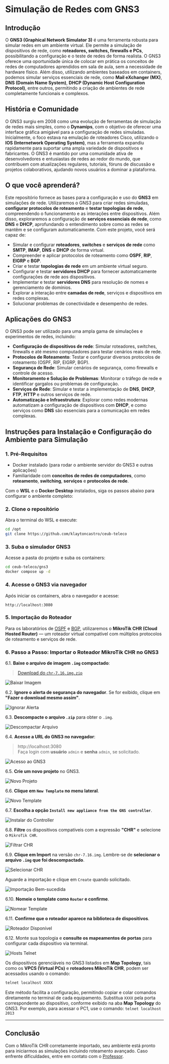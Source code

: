 <!--
https://www.linkedin.com/pulse/ixbr-atinge-40-tbps-e-convida-%C3%A0-reflex%C3%A3o-sobre-o-futuro-moreiras-nv8hf/?trackingId=5yKB%2FpNbemoXUIh%2BgYU3dQ%3D%3D
-->

# Simulação de Redes com GNS3

## Introdução

O **GNS3 (Graphical Network Simulator 3)** é uma ferramenta robusta para simular redes em um ambiente virtual. Ele permite a simulação de dispositivos de rede, como **roteadores, switches, firewalls e PCs**, possibilitando a configuração e o teste de redes de forma realista. O GNS3 oferece uma oportunidade única de colocar em prática os conceitos de redes de computadores aprendidos em sala de aula, sem a necessidade de hardware físico. Além disso, utilizando ambientes baseados em containers, podemos simular serviços essenciais de rede, como **Mail eXchanger (MX)**, **DNS (Domain Name System)**, **DHCP (Dynamic Host Configuration Protocol)**, entre outros, permitindo a criação de ambientes de rede completamente funcionais e complexos.

## História e Comunidade

O GNS3 surgiu em 2008 como uma evolução de ferramentas de simulação de redes mais simples, como o **Dynamips**, com o objetivo de oferecer uma interface gráfica amigável para a configuração de redes simuladas. Inicialmente, o foco estava na emulação de roteadores Cisco, utilizando o **IOS (Internetwork Operating System)**, mas a ferramenta expandiu rapidamente para suportar uma ampla variedade de dispositivos e fabricantes. O GNS3 é mantido por uma comunidade ativa de desenvolvedores e entusiastas de redes ao redor do mundo, que contribuem com atualizações regulares, tutoriais, fóruns de discussão e projetos colaborativos, ajudando novos usuários a dominar a plataforma.

## O que você aprenderá?  

Este repositório fornece as bases para a configuração e uso do **GNS3** em simulações de rede. Utilizaremos o GNS3 para criar redes simuladas, **configurar protocolos de roteamento** e **testar topologias de rede**, compreendendo o funcionamento e as interações entre dispositivos. Além disso, exploraremos a configuração de **serviços essenciais de rede**, como **DNS** e **DHCP**, aprofundando o entendimento sobre como as redes se mantêm e se configuram automaticamente. Com este projeto, você será capaz de:

- Simular e configurar **roteadores**, **switches** e **serviços de rede** como **SMTP**, **IMAP**, **DNS** e **DHCP** de forma virtual.
- Compreender e aplicar protocolos de roteamento como **OSPF**, **RIP**, **EIGRP** e **BGP**.
- Criar e testar **topologias de rede** em um ambiente virtual seguro.
- Configurar e testar **servidores DHCP** para fornecer automaticamente configurações de rede aos dispositivos.
- Implementar e testar **servidores DNS** para resolução de nomes e gerenciamento de domínios.
- Explorar a interação entre **camadas de rede**, serviços e dispositivos em redes complexas.
- Solucionar problemas de conectividade e desempenho de redes.

## Aplicações do GNS3

O GNS3 pode ser utilizado para uma ampla gama de simulações e experimentos de redes, incluindo:

- **Configuração de dispositivos de rede**: Simular roteadores, switches, firewalls e até mesmo computadores para testar cenários reais de rede.
- **Protocolos de Roteamento**: Testar e configurar diversos protocolos de roteamento (OSPF, RIP, EIGRP, BGP).
- **Segurança de Rede**: Simular cenários de segurança, como firewalls e controle de acesso.
- **Monitoramento e Solução de Problemas**: Monitorar o tráfego de rede e identificar gargalos ou problemas de configuração.
- **Serviços de Rede**: Simular e testar a implementação de **DNS**, **DHCP**, **FTP**, **HTTP** e outros serviços de rede.
- **Automatização e Infraestrutura**: Explorar como redes modernas automatizam a configuração de dispositivos com **DHCP**, e como serviços como **DNS** são essenciais para a comunicação em redes complexas.

## Instruções para Instalação e Configuração do Ambiente para Simulação

### 1. Pré-Requisitos

- Docker instalado (para rodar o ambiente servidor do GNS3 e outras aplicações)
- Familiaridade com **conceitos de redes de computadores**, como **roteamento**, **switching**, **serviços** e **protocolos de rede**.

Com o **WSL** e o **Docker Desktop** instalados, siga os passos abaixo para configurar o ambiente completo:

### 2. Clone o repositório

Abra o terminal do WSL e execute:

```bash
cd /opt
git clone https://github.com/klaytoncastro/ceub-teleco
```

### 3. Suba o simulador GNS3

Acesse a pasta do projeto e suba os containers:

```bash
cd ceub-teleco/gns3
docker compose up -d
```

### 4. Acesse o GNS3 via navegador

Após iniciar os containers, abra o navegador e acesse:

```
http://localhost:3080
```

### 5. Importação do Roteador

Para os laboratórios de [OSPF](https://github.com/klaytoncastro/ceub-teleco/tree/main/ospf/) e [BGP](https://github.com/klaytoncastro/ceub-teleco/tree/main/bgp/), utilizaremos o **MikroTik CHR (Cloud Hosted Router)** — um roteador virtual compatível com múltiplos protocolos de roteamento e serviços de rede.

<!--

, como SMTP, IMAP, DNS, DHCP, Web Server, DBMS, etc).

Clonar o Repositório, Subir o Simulador e Executar os Labs

### 4. Importe o roteador MikroTik CHR

Siga o passo a passo detalhado na documentação:

[GNS3](https://github.com/klaytoncastro/ceub-teleco/tree/main/gns3)

-->

### 6. Passo a Passo: Importar o Roteador MikroTik CHR no GNS3

6.1. **Baixe o arquivo de imagem `.img` compactado**:

> [Download do `chr-7.16.img.zip`](https://drive.google.com/drive/folders/1d7FwTLtnRSnjJ5k-YRZlORNlY3c1ygQZ?usp=sharing)

<img src="/img/001-Download.png" alt="Baixar Imagem" style="max-width: 500px;">

6.2. **Ignore o alerta de segurança do navegador**. Se for exibido, clique em **"Fazer o download mesmo assim"**.

<img src="/img/002-Ignore_Alert.png" alt="Ignorar Alerta" style="max-width: 400px;">

6.3. **Descompacte o arquivo `.zip`** para obter o `.img`.

<img src="/img/003-Unzip.png" alt="Descompactar Arquivo" style="max-width: 500px;">

6.4. **Acesse a URL do GNS3 no navegador**:  
   > http://localhost:3080  
   Faça login com **usuário** `admin` e **senha** `admin`, se solicitado.

<img src="/img/004-Login.png" alt="Acesso ao GNS3" style="max-width: 500px;">

6.5. **Crie um novo projeto** no GNS3.

<img src="/img/005-Add_Project.png" alt="Novo Projeto" style="max-width: 500px;">

6.6. **Clique em `New Template` no menu lateral**.

<img src="/img/006-New_Template.png" alt="Novo Template" style="max-width: 500px;">

6.7. **Escolha a opção `Install new appliance from the GNS controller`**.

<img src="/img/007-Import_Appliance.png" alt="Instalar do Controller" style="max-width: 500px;">

6.8. **Filtre** os dispositivos compatíveis com a expressão **"CHR"** e selecione o `MikroTik CHR`.

<img src="/img/008-Filter_CHR.png" alt="Filtrar CHR" style="max-width: 500px;">

6.9. **Clique em Import** na versão `chr-7.16.img`. Lembre-se de **selecionar o arquivo `.img` que foi descompactado**. 

<img src="/img/009-Select_CHR.png" alt="Selecionar CHR" style="max-width: 500px;">

Aguarde a importação e clique em `Create` quando solicitado.

<img src="/img/010-Import_Success_Create.png" alt="Importação Bem-sucedida" style="max-width: 500px;">

6.10. **Nomeie o template como `Router` e confirme**.

<img src="/img/011-Router.png" alt="Nomear Template" style="max-width: 500px;">

6.11. **Confirme que o roteador aparece na biblioteca de dispositivos**.

<img src="/img/012-Router_Available.png" alt="Roteador Disponível" style="max-width: 500px;">

6.12. Monte sua topologia e **consulte os mapeamentos de portas** para configurar cada dispositivo via terminal. 

<img src="/img/013-Telnet_Hosts.png" alt="Hosts Telnet" style="max-width: 500px;">

Os dispositivos gerenciáveis no GNS3 listados em **Map Topology**, tais como os **VPCS (Virtual PCs)** e **roteadores MikroTik CHR**, podem ser acessados usando o comando:

```bash
telnet localhost XXXX
```

Este método facilita a configuração, permitindo copiar e colar comandos diretamente no terminal de cada equipamento. Substitua `XXXX` pela porta correspondente ao dispositivo, conforme exibido na aba **Map Topology** do GNS3. Por exemplo, para acessar o PC1, use o comando: `telnet localhost 2013`

---

## Conclusão

Com o MikroTik CHR corretamente importado, seu ambiente está pronto para iniciarmos as simulações incluindo roteamento avançado. Caso enfrente dificuldades, entre em contato com o [Professor](mailto:klayton.castro@ceub.edu.br).

<!--

### 5. Execute os laboratórios

Após a importação do roteador, inicie os laboratórios:

- Lab 01: [OSPF](https://github.com/klaytoncastro/ceub-teleco/tree/main/ospf)
- Lab 02: [BGP](https://github.com/klaytoncastro/ceub-teleco/tree/main/bgp)

Esses laboratórios utilizam o roteador MikroTik CHR configurado no GNS3 para simular ambientes reais com protocolos de roteamento dinâmico, como OSPF e BGP.

A seguir, inicie pelos laboratórios de roteamento dinâmico:

- [Lab 01: OSPF](https://github.com/klaytoncastro/ceub-teleco/tree/main/ospf)
- [Lab 02: BGP](https://github.com/klaytoncastro/ceub-teleco/tree/main/bgp)


-->